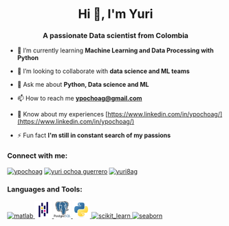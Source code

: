 <h1 align="center">Hi 👋, I'm Yuri</h1>
<h3 align="center">A passionate Data scientist from Colombia</h3>

- 🌱 I’m currently learning **Machine Learning and Data Processing with Python**

- 👯 I’m looking to collaborate with **data science and ML teams**

- 💬 Ask me about **Python, Data science and ML**

- 📫 How to reach me **ypochoag@gmail.com**

- 📄 Know about my experiences [https://www.linkedin.com/in/ypochoag/](https://www.linkedin.com/in/ypochoag/)

- ⚡ Fun fact **I'm still in constant search of my passions**

<h3 align="left">Connect with me:</h3>
<p align="left">
<a href="https://linkedin.com/in/ypochoag" target="blank"><img align="center" src="https://raw.githubusercontent.com/rahuldkjain/github-profile-readme-generator/master/src/images/icons/Social/linked-in-alt.svg" alt="ypochoag" height="30" width="40" /></a>
<a href="https://fb.com/yuri ochoa guerrero" target="blank"><img align="center" src="https://raw.githubusercontent.com/rahuldkjain/github-profile-readme-generator/master/src/images/icons/Social/facebook.svg" alt="yuri ochoa guerrero" height="30" width="40" /></a>
<a href="https://instagram.com/yuri8ag" target="blank"><img align="center" src="https://raw.githubusercontent.com/rahuldkjain/github-profile-readme-generator/master/src/images/icons/Social/instagram.svg" alt="yuri8ag" height="30" width="40" /></a>
</p>

<h3 align="left">Languages and Tools:</h3>
<p align="left"> <a href="https://www.mathworks.com/" target="_blank" rel="noreferrer"> <img src="https://upload.wikimedia.org/wikipedia/commons/2/21/Matlab_Logo.png" alt="matlab" width="40" height="40"/> </a> <a href="https://pandas.pydata.org/" target="_blank" rel="noreferrer"> <img src="https://raw.githubusercontent.com/devicons/devicon/2ae2a900d2f041da66e950e4d48052658d850630/icons/pandas/pandas-original.svg" alt="pandas" width="40" height="40"/> </a> <a href="https://www.postgresql.org" target="_blank" rel="noreferrer"> <img src="https://raw.githubusercontent.com/devicons/devicon/master/icons/postgresql/postgresql-original-wordmark.svg" alt="postgresql" width="40" height="40"/> </a> <a href="https://www.python.org" target="_blank" rel="noreferrer"> <img src="https://raw.githubusercontent.com/devicons/devicon/master/icons/python/python-original.svg" alt="python" width="40" height="40"/> </a> <a href="https://scikit-learn.org/" target="_blank" rel="noreferrer"> <img src="https://upload.wikimedia.org/wikipedia/commons/0/05/Scikit_learn_logo_small.svg" alt="scikit_learn" width="40" height="40"/> </a> <a href="https://seaborn.pydata.org/" target="_blank" rel="noreferrer"> <img src="https://seaborn.pydata.org/_images/logo-mark-lightbg.svg" alt="seaborn" width="40" height="40"/> </a> </p>

